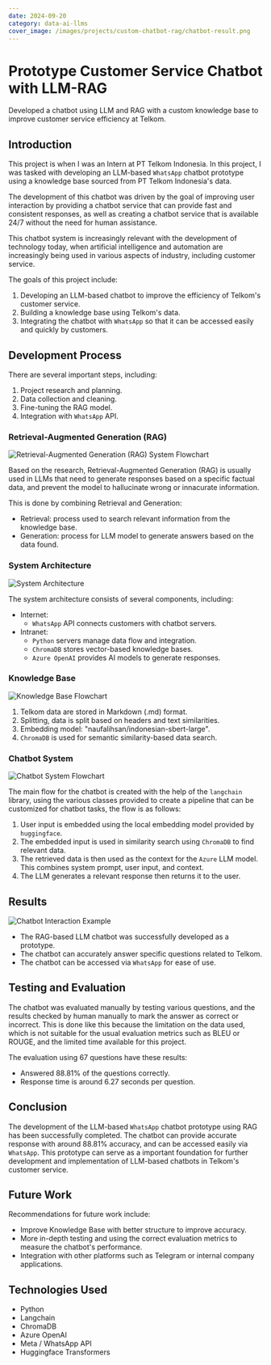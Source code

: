 ```yaml
---
date: 2024-09-20
category: data-ai-llms
cover_image: /images/projects/custom-chatbot-rag/chatbot-result.png
---
```


# Prototype Customer Service Chatbot with LLM-RAG

Developed a chatbot using LLM and RAG with a custom knowledge base to improve customer service efficiency at Telkom.

## Introduction

This project is when I was an Intern at PT Telkom Indonesia. In this project, I was tasked with developing an LLM-based `WhatsApp` chatbot prototype using a knowledge base sourced from PT Telkom Indonesia's data.

The development of this chatbot was driven by the goal of improving user interaction by providing a chatbot service that can provide fast and consistent responses, as well as creating a chatbot service that is available 24/7 without the need for human assistance.

This chatbot system is increasingly relevant with the development of technology today, when artificial intelligence and automation are increasingly being used in various aspects of industry, including customer service.

The goals of this project include:
1. Developing an LLM-based chatbot to improve the efficiency of Telkom's customer service.
2. Building a knowledge base using Telkom's data.
3. Integrating the chatbot with `WhatsApp` so that it can be accessed easily and quickly by customers.

## Development Process

There are several important steps, including:
1. Project research and planning.
2. Data collection and cleaning.
3. Fine-tuning the RAG model.
4. Integration with `WhatsApp` API.

### Retrieval-Augmented Generation (RAG)

![Retrieval-Augmented Generation (RAG) System Flowchart](/images/projects/custom-chatbot-rag/rag-system.png)

Based on the research, Retrieval-Augmented Generation (RAG) is usually used in LLMs that need to generate responses based on a specific factual data, and prevent the model to hallucinate wrong or innacurate information.

This is done by combining Retrieval and Generation:
- Retrieval: process used to search relevant information from the knowledge base.
- Generation: process for LLM model to generate answers based on the data found.

### System Architecture

![System Architecture](/images/projects/custom-chatbot-rag/system-architecture.png)

The system architecture consists of several components, including:
- Internet:
    - `WhatsApp` API connects customers with chatbot servers.
- Intranet:
    - `Python` servers manage data flow and integration.
    - `ChromaDB` stores vector-based knowledge bases.
    - `Azure OpenAI` provides AI models to generate responses.

### Knowledge Base

![Knowledge Base Flowchart](/images/projects/custom-chatbot-rag/knowledge-base.png)

1. Telkom data are stored in Markdown (.md) format.
2. Splitting, data is split based on headers and text similarities.
3. Embedding model: "naufalihsan/indonesian-sbert-large".
4. `ChromaDB` is used for semantic similarity-based data search.


### Chatbot System

![Chatbot System Flowchart](/images/projects/custom-chatbot-rag/chatbot-system.png)

The main flow for the chatbot is created with the help of the `langchain` library, using the various classes provided to create a pipeline that can be customized for chatbot tasks, the flow is as follows:
1. User input is embedded using the local embedding model provided by `huggingface`.
2. The embedded input is used in similarity search using `ChromaDB` to find relevant data.
3. The retrieved data is then used as the context for the `Azure` LLM model. This combines system prompt, user input, and context.
4. The LLM generates a relevant response then returns it to the user.


## Results

![Chatbot Interaction Example](/images/projects/custom-chatbot-rag/chatbot-result.png)

- The RAG-based LLM chatbot was successfully developed as a prototype.
- The chatbot can accurately answer specific questions related to Telkom.
- The chatbot can be accessed via `WhatsApp` for ease of use.

## Testing and Evaluation

The chatbot was evaluated manually by testing various questions, and the results checked by human manually to mark the answer as correct or incorrect. This is done like this because the limitation on the data used, which is not suitable for the usual evaluation metrics such as BLEU or ROUGE, and the limited time available for this project.

The evaluation using 67 questions have these results:
- Answered 88.81% of the questions correctly.
- Response time is around 6.27 seconds per question.

## Conclusion
The development of the LLM-based `WhatsApp` chatbot prototype using RAG has been successfully completed. The chatbot can provide accurate response with around 88.81% accuracy, and can be accessed easily via `WhatsApp`. This prototype can serve as a important foundation for further development and implementation of LLM-based chatbots in Telkom's customer service.

## Future Work
Recommendations for future work include:
- Improve Knowledge Base with better structure to improve accuracy.
- More in-depth testing and using the correct evaluation metrics to measure the chatbot's performance.
- Integration with other platforms such as Telegram or internal company applications.

## Technologies Used
- Python
- Langchain
- ChromaDB
- Azure OpenAI
- Meta / WhatsApp API
- Huggingface Transformers
